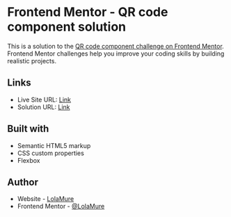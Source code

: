 # Frontend Mentor - QR code component solution

This is a solution to the [QR code component challenge on Frontend Mentor](https://www.frontendmentor.io/challenges/qr-code-component-iux_sIO_H). Frontend Mentor challenges help you improve your coding skills by building realistic projects. 

## Links

- Live Site URL: [Link](https://lolamure.github.io/qr-code-component/)
- Solution URL: [Link](https://github.com/LolaMure/qr-code-component)

## Built with

- Semantic HTML5 markup
- CSS custom properties
- Flexbox

## Author

- Website - [LolaMure](https://github.com/LolaMure/)
- Frontend Mentor - [@LolaMure](https://www.frontendmentor.io/profile/LolaMure)
